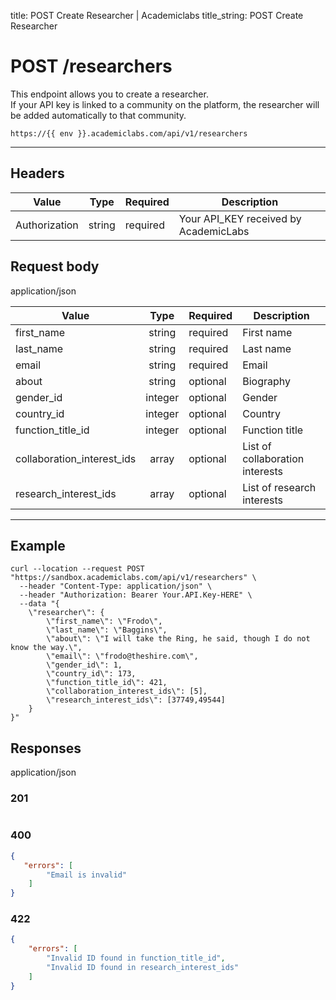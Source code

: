 title: POST Create Researcher | Academiclabs
title_string: <span class="t-post">POST</span> Create Researcher

# <span class="t-post">POST</span>  /researchers

This endpoint allows you to create a researcher.  
If your API key is linked to a community on the platform, the researcher will be added automatically to that community.

```
https://{{ env }}.academiclabs.com/api/v1/researchers
```

---

## Headers

|  Value   |      Type      |  Required | Description |
| -------- |:--------------:|-----------|-----------|
| Authorization  | string | required | Your API_KEY received by AcademicLabs|


## Request body

<span class="response-type" >application/json</span>

|  Value   |      Type      |  Required | Description |
| -------- |:--------------:|-----------|-----------|
| first_name  | string | required | First name|
| last_name  | string | required | Last name|
| email  | string | required | Email|
| about  | string | optional | Biography|
| gender_id  | integer | optional | Gender|
| country_id  | integer | optional | Country|
| function_title_id  | integer | optional | Function title|
| collaboration_interest_ids  | array | optional | List of collaboration interests|
| research_interest_ids  | array | optional | List of research interests|


---

## Example

```curl
curl --location --request POST "https://sandbox.academiclabs.com/api/v1/researchers" \
  --header "Content-Type: application/json" \
  --header "Authorization: Bearer Your.API.Key-HERE" \
  --data "{
	\"researcher\": {
		\"first_name\": \"Frodo\",
		\"last_name\": \"Baggins\",
		\"about\": \"I will take the Ring, he said, though I do not know the way.\",
		\"email\": \"frodo@theshire.com\",
		\"gender_id\": 1,
		\"country_id\": 173,
		\"function_title_id\": 421,
		\"collaboration_interest_ids\": [5],
		\"research_interest_ids\": [37749,49544]
	}
}"
```

## Responses

<span class="response-type" >application/json</span>

### <span class="circle-green"></span>201

```json

```

### <span class="circle-red"></span>400

```json
{
   "errors": [
        "Email is invalid"
    ]
}
```

### <span class="circle-red"></span>422

```json
{
    "errors": [
        "Invalid ID found in function_title_id",
        "Invalid ID found in research_interest_ids"
    ]
}
```